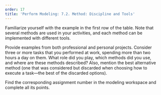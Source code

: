 ```yaml
---
order: 17
title: 'Perform Modeling: 7.2. Method: Discipline and Tools'
---
```


Familiarize yourself with the example in the first row of the table. Note that several methods are used in your activities, and each method can be implemented with different tools.

Provide examples from both professional and personal projects. Consider three or more tasks that you performed at work, spending more than two hours a day on them. What role did you play, which methods did you use, and where are these methods described? Also, mention the best alternative method (one that was considered but discarded when choosing how to execute a task—the best of the discarded options).

Find the corresponding assignment number in the modeling workspace and complete all its points.